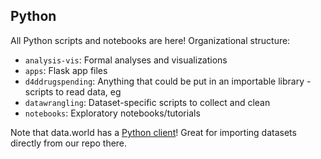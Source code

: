 ## Python

All Python scripts and notebooks are here! Organizational structure:

- `analysis-vis`: Formal analyses and visualizations
- `apps`: Flask app files
- `d4ddrugspending`: Anything that could be put in an importable library - scripts to read data, eg
- `datawrangling`: Dataset-specific scripts to collect and clean
- `notebooks`: Exploratory notebooks/tutorials

Note that data.world has a [Python client](https://github.com/datadotworld/data.world-py)! Great for importing datasets directly from our repo there.
